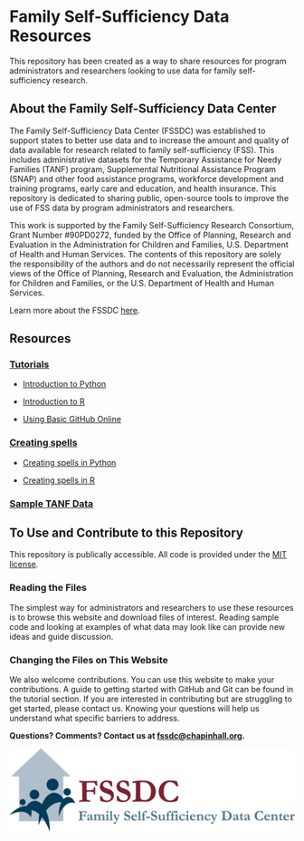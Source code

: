 # Family Self-Sufficiency Data Resources
This repository has been created as a way to share resources for program administrators and researchers looking to use data for family
self-sufficiency research.

## About the Family Self-Sufficiency Data Center
The Family Self-Sufficiency Data Center (FSSDC) was established to support states to better use data and to increase the amount and quality of data available for research related to family self-sufficiency (FSS).  This includes administrative datasets for the Temporary Assistance for Needy Families (TANF) program, Supplemental Nutritional Assistance Program (SNAP) and other food assistance programs, workforce development and training programs, early care and education, and health insurance. This repository is dedicated to sharing public, open-source tools to improve the use of FSS data by program administrators and researchers.

This work is supported by the Family Self-Sufficiency Research Consortium, Grant Number #90PD0272, funded by the Office of Planning, Research and Evaluation in the Administration for Children and Families, U.S. Department of Health and Human Services. The contents of this repository are solely the responsibility of the authors and do not necessarily represent the official views of the Office of Planning, Research and Evaluation, the Administration for Children and Families, or the U.S. Department of Health and Human Services.

Learn more about the FSSDC [here](http://harris.uchicago.edu/centers/fssdc).

## Resources

### [Tutorials](/tutorials/README.md)

- [Introduction to Python](/tutorials/introduction_to_using_python.md)

- [Introduction to R](/tutorials/introduction_to_using_r.md)

- [Using Basic GitHub Online](/tutorials/using_github_online.md)

### [Creating spells](/create_spells/README.md)

- [Creating spells in Python](/create_spells/create_spells_with_python.md)

- [Creating spells in R](/create_spells/create_spells_with_R.md)

### [Sample TANF Data](/sample_TANF_data/README.md)


## To Use and Contribute to this Repository
This repository is publically accessible. All code is provided under the [MIT license](https://www.github.com/chapinhall/fssdc/blob/master/LICENSE.md).

### Reading the Files
The simplest way for administrators and researchers to use these resources is to browse this website and download files of interest. Reading sample code and looking at examples of what data may look like can provide new ideas and guide discussion.

### Changing the Files on This Website
We also welcome contributions. You can use this website to make your contributions. A guide to getting started with GitHub and Git can be found in the tutorial section. If you are interested in contributing but are struggling to get started, please contact us. Knowing your questions will help us understand what specific barriers to address.

**Questions? Comments? Contact us at <fssdc@chapinhall.org>.**

![fssdc logo](https://github.com/chapinhall/fssdc/blob/master/logo.png)
